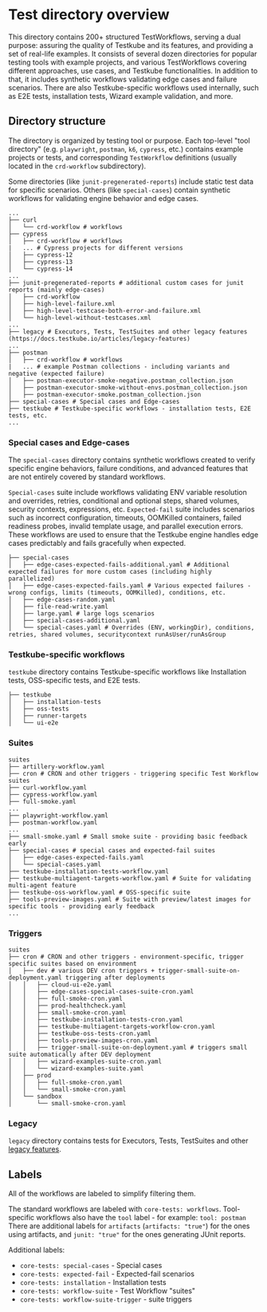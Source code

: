 # Test directory overview

This directory contains 200+ structured TestWorkflows, serving a dual purpose: assuring the quality of Testkube and its features, and providing a set of real-life examples. It consists of several dozen directories for popular testing tools with example projects, and various TestWorkflows covering different approaches, use cases, and Testkube functionalities. In addition to that, it includes synthetic workflows validating edge cases and failure scenarios. There are also Testkube-specific workflows used internally, such as E2E tests, installation tests, Wizard example validation, and more.

## Directory structure

The directory is organized by testing tool or purpose. Each top-level "tool directory" (e.g. `playwright`, `postman`, `k6`, `cypress`, etc.) contains example projects or tests, and corresponding `TestWorkflow` definitions (usually located in the `crd-workflow` subdirectory).

Some directories (like `junit-pregenerated-reports`) include static test data for specific scenarios. Others (like `special-cases`) contain synthetic workflows for validating engine behavior and edge cases.


```
...
├── curl
│   └── crd-workflow # workflows
├── cypress
│   ├── crd-workflow # workflows
|   ... # Cypress projects for different versions
│   ├── cypress-12
│   ├── cypress-13
│   └── cypress-14
...
├── junit-pregenerated-reports # additional custom cases for junit reports (mainly edge-cases)
│   ├── crd-workflow
│   ├── high-level-failure.xml
│   ├── high-level-testcase-both-error-and-failure.xml
│   └── high-level-without-testcases.xml
...
├── legacy # Executors, Tests, TestSuites and other legacy features (https://docs.testkube.io/articles/legacy-features)
...
├── postman
│   ├── crd-workflow # workflows
|   ... # example Postman collections - including variants and negative (expected failure)
│   ├── postman-executor-smoke-negative.postman_collection.json 
│   ├── postman-executor-smoke-without-envs.postman_collection.json
│   ├── postman-executor-smoke.postman_collection.json
├── special-cases # Special cases and Edge-cases
├── testkube # Testkube-specific workflows - installation tests, E2E tests, etc.
...
```

### Special cases and Edge-cases
The `special-cases` directory contains synthetic workflows created to verify specific engine behaviors, failure conditions, and advanced features that are not entirely covered by standard workflows.

`Special-cases` suite include workflows validating ENV variable resolution and overrides, retries, conditional and optional steps, shared volumes, security contexts, expressions, etc. 
`Expected-fail` suite includes scenarios such as incorrect configuration, timeouts, OOMKilled containers, failed readiness probes, invalid template usage, and parallel execution errors. These workflows are used to ensure that the Testkube engine handles edge cases predictably and fails gracefully when expected.

```
├── special-cases
│   ├── edge-cases-expected-fails-additional.yaml # Additional expected failures for more custom cases (including highly parallelized)
│   ├── edge-cases-expected-fails.yaml # Various expected failures - wrong configs, limits (timeouts, OOMKilled), conditions, etc.
│   ├── edge-cases-random.yaml
│   ├── file-read-write.yaml
│   ├── large.yaml # large logs scenarios
│   ├── special-cases-additional.yaml
│   └── special-cases.yaml # Overrides (ENV, workingDir), conditions, retries, shared volumes, securitycontext runAsUser/runAsGroup
```

### Testkube-specific workflows

`testkube` directory contains Testkube-specific workflows like Installation tests, OSS-specific tests, and E2E tests.

```
├── testkube
│   ├── installation-tests
│   ├── oss-tests
│   ├── runner-targets
│   └── ui-e2e
```


### Suites

```
suites
├── artillery-workflow.yaml
├── cron # CRON and other triggers - triggering specific Test Workflow suites
├── curl-workflow.yaml
├── cypress-workflow.yaml
├── full-smoke.yaml
...
├── playwright-workflow.yaml
├── postman-workflow.yaml
...
├── small-smoke.yaml # Small smoke suite - providing basic feedback early
├── special-cases # special cases and expected-fail suites
│   ├── edge-cases-expected-fails.yaml
│   └── special-cases.yaml
├── testkube-installation-tests-workflow.yaml
├── testkube-multiagent-targets-workflow.yaml # Suite for validating multi-agent feature
├── testkube-oss-workflow.yaml # OSS-specific suite
├── tools-preview-images.yaml # Suite with preview/latest images for specific tools - providing early feedback
...
```

### Triggers

```
suites
├── cron # CRON and other triggers - environment-specific, trigger specific suites based on environment
│   ├── dev # various DEV cron triggers + trigger-small-suite-on-deployment.yaml triggering after deployments
│   │   ├── cloud-ui-e2e.yaml
│   │   ├── edge-cases-special-cases-suite-cron.yaml
│   │   ├── full-smoke-cron.yaml
│   │   ├── prod-healthcheck.yaml
│   │   ├── small-smoke-cron.yaml
│   │   ├── testkube-installation-tests-cron.yaml
│   │   ├── testkube-multiagent-targets-workflow-cron.yaml
│   │   ├── testkube-oss-tests-cron.yaml
│   │   ├── tools-preview-images-cron.yaml
│   │   ├── trigger-small-suite-on-deployment.yaml # triggers small suite automatically after DEV deployment
│   │   ├── wizard-examples-suite-cron.yaml
│   │   └── wizard-examples-suite.yaml
│   ├── prod
│   │   ├── full-smoke-cron.yaml
│   │   └── small-smoke-cron.yaml
│   └── sandbox
│       └── small-smoke-cron.yaml
```

### Legacy
`legacy` directory contains tests for Executors, Tests, TestSuites and other [legacy features](https://docs.testkube.io/articles/legacy-features).

## Labels
All of the workflows are labeled to simplify filtering them.

The standard workflows are labeled with `core-tests: workflows`.
Tool-specific workflows also have the `tool` label - for example: `tool: postman`
There are additional labels for `artifacts` (`artifacts: "true"`) for the ones using artifacts, and `junit: "true"` for the ones generating JUnit reports.

Additional labels:
- `core-tests: special-cases` - Special cases
- `core-tests: expected-fail` - Expected-fail scenarios
- `core-tests: installation` - Installation tests
- `core-tests: workflow-suite` - Test Workflow "suites"
- `core-tests: workflow-suite-trigger` - suite triggers